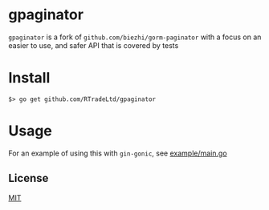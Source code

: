# gpaginator

`gpaginator`  is a fork of `github.com/biezhi/gorm-paginator` with a focus on an easier to use, and safer API that is covered by tests

# Install

```shell
$> go get github.com/RTradeLtd/gpaginator
```

# Usage

For an example of using this with `gin-gonic`, see [example/main.go](./example/main.go)

## License

[MIT](LICENSE)